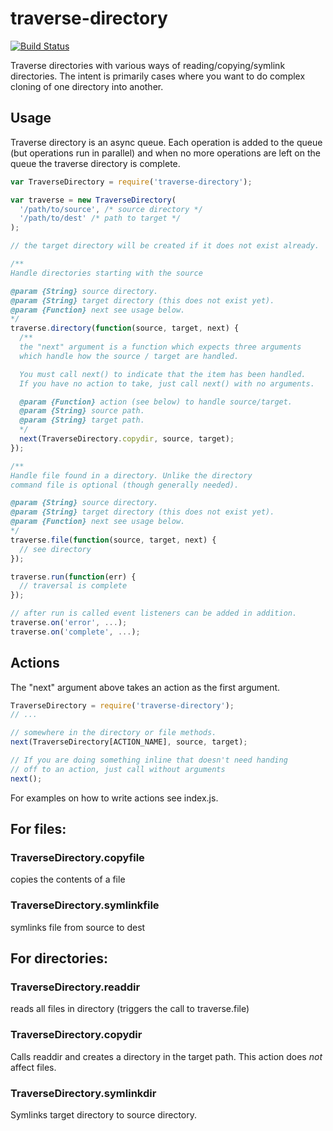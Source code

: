 traverse-directory
===============

[![Build
Status](https://travis-ci.org/lightsofapollo/traverse-directory.png)](https://travis-ci.org/lightsofapollo/traverse-directory)

Traverse directories with various ways of reading/copying/symlink directories.
The intent is primarily cases where you want to do complex cloning of one directory into another.

## Usage

Traverse directory is an async queue. Each operation is added to the
queue (but operations run in parallel) and when no more operations are
left on the queue the traverse directory is complete.


```js
var TraverseDirectory = require('traverse-directory');

var traverse = new TraverseDirectory(
  '/path/to/source', /* source directory */
  '/path/to/dest' /* path to target */
);

// the target directory will be created if it does not exist already.

/**
Handle directories starting with the source

@param {String} source directory.
@param {String} target directory (this does not exist yet).
@param {Function} next see usage below.
*/
traverse.directory(function(source, target, next) {
  /**
  the "next" argument is a function which expects three arguments
  which handle how the source / target are handled.

  You must call next() to indicate that the item has been handled.
  If you have no action to take, just call next() with no arguments.

  @param {Function} action (see below) to handle source/target.
  @param {String} source path.
  @param {String} target path.
  */
  next(TraverseDirectory.copydir, source, target);
});

/**
Handle file found in a directory. Unlike the directory
command file is optional (though generally needed).

@param {String} source directory.
@param {String} target directory (this does not exist yet).
@param {Function} next see usage below.
*/
traverse.file(function(source, target, next) {
  // see directory
});

traverse.run(function(err) {
  // traversal is complete
});

// after run is called event listeners can be added in addition.
traverse.on('error', ...);
traverse.on('complete', ...);
```

## Actions

The "next" argument above takes an action as the first argument.

```js
TraverseDirectory = require('traverse-directory');
// ...

// somewhere in the directory or file methods.
next(TraverseDirectory[ACTION_NAME], source, target);

// If you are doing something inline that doesn't need handing
// off to an action, just call without arguments
next();
```

For examples on how to write actions see index.js.

## For files:

### TraverseDirectory.copyfile
copies the contents of a file

### TraverseDirectory.symlinkfile
symlinks file from source to dest

## For directories:

### TraverseDirectory.readdir
reads all files in directory (triggers the call to traverse.file)

### TraverseDirectory.copydir
Calls readdir and creates a directory in the target path.
This action does _not_ affect files.

### TraverseDirectory.symlinkdir
Symlinks target directory to source directory.
